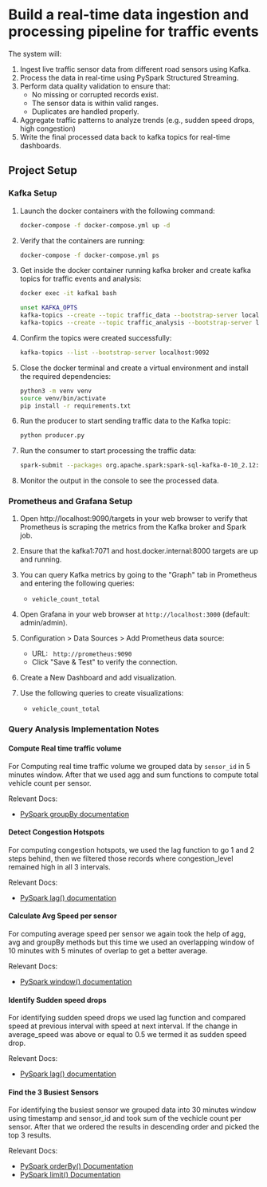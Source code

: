 # Build a real-time data ingestion and processing pipeline for traffic events

The system will:

1. Ingest live traffic sensor data from different road sensors using Kafka.
2. Process the data in real-time using PySpark Structured Streaming.
3. Perform data quality validation to ensure that:
   - No missing or corrupted records exist.
   - The sensor data is within valid ranges.
   - Duplicates are handled properly.
4. Aggregate traffic patterns to analyze trends (e.g., sudden speed drops, high congestion)
5. Write the final processed data back to kafka topics for real-time dashboards.

## Project Setup

### Kafka Setup

1. Launch the docker containers with the following command:

   ```bash
   docker-compose -f docker-compose.yml up -d
   ```

2. Verify that the containers are running:

   ```bash
   docker-compose -f docker-compose.yml ps
   ```

3. Get inside the docker container running kafka broker and create kafka topics for traffic events and analysis:

   ```bash
   docker exec -it kafka1 bash
   ```

   ```bash
   unset KAFKA_OPTS
   kafka-topics --create --topic traffic_data --bootstrap-server localhost:9092 --partitions 1 --replication-factor 1
   kafka-topics --create --topic traffic_analysis --bootstrap-server localhost:9092 --partitions 1 --replication-factor 1
   ```

4. Confirm the topics were created successfully:

   ```bash
   kafka-topics --list --bootstrap-server localhost:9092
   ```

5. Close the docker terminal and create a virtual environment and install the required dependencies:

   ```bash
   python3 -m venv venv
   source venv/bin/activate
   pip install -r requirements.txt
   ```

6. Run the producer to start sending traffic data to the Kafka topic:

   ```bash
   python producer.py
   ```

7. Run the consumer to start processing the traffic data:

   ```bash
   spark-submit --packages org.apache.spark:spark-sql-kafka-0-10_2.12:3.5.5 streaming.py
   ```

8. Monitor the output in the console to see the processed data.

### Prometheus and Grafana Setup

1.  Open http://localhost:9090/targets in your web browser to verify that Prometheus is scraping the metrics from the Kafka broker and Spark job.
2.  Ensure that the kafka1:7071 and host.docker.internal:8000 targets are up and running.
3.  You can query Kafka metrics by going to the "Graph" tab in Prometheus and entering the following queries:

    - `vehicle_count_total`

4.  Open Grafana in your web browser at `http://localhost:3000` (default: admin/admin).
5.  Configuration > Data Sources > Add Prometheus data source:

    - URL: ` http://prometheus:9090`
    - Click "Save & Test" to verify the connection.

6.  Create a New Dashboard and add visualization.
7.  Use the following queries to create visualizations:
    - `vehicle_count_total`

### Query Analysis Implementation Notes
#### Compute Real time traffic volume
For Computing real time traffic volume we grouped data by `sensor_id` in 5 minutes window. After that we used agg and sum functions to compute total vehicle count per sensor.

Relevant Docs:
- [PySpark groupBy documentation](https://spark.apache.org/docs/latest/api/python/reference/pyspark.sql/api/pyspark.sql.DataFrame.groupBy.html)

#### Detect Congestion Hotspots
For computing congestion hotspots, we used the lag function to go 1 and 2 steps behind, then we filtered those records where congestion_level remained high in all 3 intervals.

Relevant Docs:
- [PySpark lag() documentation](https://spark.apache.org/docs/latest/api/python/reference/pyspark.sql/api/pyspark.sql.functions.lag.html)

#### Calculate Avg Speed per sensor
For computing average speed per sensor we again took the help of agg, avg and groupBy methods but this time we used an overlapping window of 10 minutes with 5 minutes of overlap to get a better average.

Relevant Docs:
- [PySpark window() documentation](https://spark.apache.org/docs/latest/api/python/reference/pyspark.sql/api/pyspark.sql.functions.window.html)

#### Identify Sudden speed drops
For identifying sudden speed drops we used lag function and compared speed at previous interval with speed at next interval. If the change in average_speed was above or equal to 0.5 we termed it as sudden speed drop.

Relevant Docs:
- [PySpark lag() documentation](https://spark.apache.org/docs/latest/api/python/reference/pyspark.sql/api/pyspark.sql.functions.lag.html)

#### Find the 3 Busiest Sensors
For identifying the busiest sensor we grouped data into 30 minutes window using timestamp and sensor_id and took sum of the vechicle count per sensor. After that we ordered the results in descending order and picked the top 3 results.

Relevant Docs:
- [PySpark orderBy() Documentation](https://spark.apache.org/docs/latest/api/python/reference/pyspark.sql/api/pyspark.sql.DataFrame.orderBy.html)  
- [PySpark limit() Documentation](https://spark.apache.org/docs/latest/api/python/reference/pyspark.sql/api/pyspark.sql.DataFrame.limit.html)  
